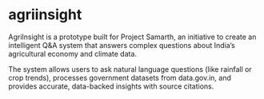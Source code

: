 # agriinsight
AgriInsight is a prototype built for Project Samarth, an initiative to create an intelligent Q&A system that answers complex questions about India’s agricultural economy and climate data.

The system allows users to ask natural language questions (like rainfall or crop trends), processes government datasets from data.gov.in, and provides accurate, data-backed insights with source citations.
